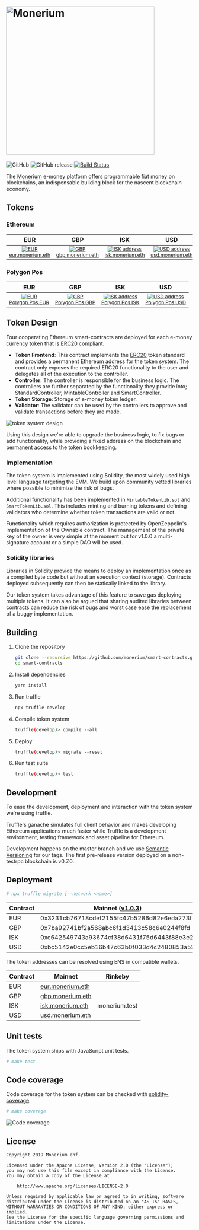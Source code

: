 # <img src="docs/logo.svg" alt="Monerium" width="400px">

![GitHub](https://img.shields.io/github/license/monerium/smart-contracts.svg)
![GitHub release](https://img.shields.io/github/release/monerium/smart-contracts.svg)
[![Build Status](https://github.com/monerium/smart-contracts-private/actions/workflows/tests.yml/badge.svg)](https://github.com/monerium/smart-contracts-private/actions/workflows/tests.yml)

The [Monerium](https://monerium.com) e-money platform offers programmable fiat money on blockchains, an indispensable building block for the nascent blockchain economy.

## Tokens
### Ethereum
| EUR | GBP | ISK | USD |
| :----: | :----: | :----: | :----: |
| <small><a href="https://etherscan.io/token/0x3231cb76718cdef2155fc47b5286d82e6eda273f">![EUR](docs/qr-eth-eur.png)</a><br /><a href="https://app.ens.domains/name/eur.monerium.eth">eur.monerium.eth</a></small> | <small><a href="https://etherscan.io/token/0x7ba92741bf2a568abc6f1d3413c58c6e0244f8fd">![GBP](docs/qr-eth-gbp.png)</a><br /><a href="https://app.ens.domains/name/gbp.monerium.eth">gbp.monerium.eth</a> | <small><a href="https://etherscan.io/token/0xc642549743a93674cf38d6431f75d6443f88e3e2">![ISK address](docs/qr-eth-isk.png)</a><br /><a href="https://app.ens.domains/name/isk.monerium.eth">isk.monerium.eth</a></small> | <small><a href="https://etherscan.io/token/0xbc5142e0cc5eb16b47c63b0f033d4c2480853a52">![USD address](docs/qr-eth-usd.png)</a><br /><a href="https://app.ens.domains/name/usd.monerium.eth">usd.monerium.eth</a></small> |
### Polygon Pos
| EUR | GBP | ISK | USD |
| :----: | :----: | :----: | :----: |
| <small><a href="https://polygonscan.com/token/0x18ec0A6E18E5bc3784fDd3a3634b31245ab704F6">![EUR](docs/QR-POLY-EUR.png)</a><br /><a href="https://polygonscan.com/token/0x18ec0A6E18E5bc3784fDd3a3634b31245ab704F6">Polygon.Pos.EUR</a></small> | <small><a href="https://polygonscan.com/token/0x75792CBDb361d80ba89271a079EfeE62c29FA324">![GBP](docs/QR-POLY-GBP.png)</a><br /><a href="https://polygonscan.com/token/0x75792CBDb361d80ba89271a079EfeE62c29FA324">Polygon.Pos.GBP</a> | <small><a href="https://polygonscan.com/token/0xf1bBf27A9D659D326efBfa5D284EBaeFB803983D">![ISK address](docs/QR-POLY-ISK.png)</a><br /><a href="https://polygonscan.com/token/0xf1bBf27A9D659D326efBfa5D284EBaeFB803983D">Polygon.Pos.ISK</a></small> | <small><a href="https://polygonscan.com/token/0x64E97c1a6535afD4a313eF46F88A64a34250B719">![USD address](docs/QR-POLY-USD.png)</a><br /><a href="https://polygonscan.com/token/0x64E97c1a6535afD4a313eF46F88A64a34250B719">Polygon.Pos.USD</a></small> |


## Token Design

Four cooperating Ethereum smart-contracts are deployed for each e-money currency token that is [ERC20](https://github.com/ethereum/EIPs/issues/20) compliant.

* **Token Frontend**: This contract implements the [ERC20](https://github.com/ethereum/EIPs/issues/20) token standard and provides a permanent Ethereum address for the token system. The contract only exposes the required ERC20 functionality to the user and delegates all of the execution to the controller.
* **Controller**: The controller is responsible for the business logic. The controllers are further separated by the functionality they provide into; StandardController, MintableController and SmartController.
* **Token Storage**: Storage of e-money token ledger.
* **Validator**: The validator can be used by the controllers to approve and validate transactions before they are made.

![token system design](docs/contracts.jpg)

Using this design we're able to upgrade the business logic, to fix bugs or add functionality, while providing a fixed address on the blockchain and permanent access to the token bookkeeping.

### Implementation

The token system is implemented using Solidity, the most widely used high level language targeting the EVM. We build upon community vetted libraries where possible to minimize the risk of bugs.

Additional functionality has been implemented in `MintableTokenLib.sol` and `SmartTokenLib.sol`. This includes minting and burning tokens and defining validators who determine whether token transactions are valid or not.

Functionality which requires authorization is protected by OpenZeppelin's implementation of the Ownable contract. The management of the private key of the owner is very simple at the moment but for v1.0.0 a multi-signature account or a simple DAO will be used.

### Solidity libraries

Libraries in Solidity provide the means to deploy an implementation once as a compiled byte code but without an execution context (storage). Contracts deployed subsequently can then be statically linked to the library.

Our token system takes advantage of this feature to save gas deploying multiple tokens. It can also be argued that sharing audited libraries between contracts can reduce the risk of bugs and worst case ease the replacement of a buggy implementation.

## Building

1. Clone the repository

    ```sh
    git clone --recursive https://github.com/monerium/smart-contracts.git
    cd smart-contracts
    ```

2. Install dependencies

    ```sh
    yarn install
    ```

3. Run truffle

    ```sh
    npx truffle develop
    ```

4. Compile token system

    ```sh
    truffle(develop)> compile --all
    ```

5. Deploy

    ```sh
    truffle(develop)> migrate --reset
    ```

6. Run test suite

    ```sh
    truffle(develop)> test
    ```

## Development

To ease the development, deployment and interaction with the token system we're using truffle.

Truffle's ganache simulates full client behavior and makes developing Ethereum applications much faster while Truffle is a development environment, testing framework and asset pipeline for Ethereum.

Development happens on the master branch and we use [Semantic Versioning](http://semver.org) for our tags. The first pre-release version deployed on a non-testrpc blockchain is v0.7.0.

## Deployment

```sh
# npx truffle migrate [--network <name>]
```

| Contract | Mainnet ([v1.0.3](https://github.com/monerium/smart-contracts/releases/tag/v1.0.3)) | Polygon-Pos ([v1.10.0](https://github.com/monerium/smart-contracts/releases/tag/v1.10.0)) | Ropsten ([v1.0.3](https://github.com/monerium/smart-contracts/releases/tag/v1.0.3)) | Kovan ([v1.0.3](https://github.com/monerium/smart-contracts/releases/tag/v1.0.3)) | Rinkeby ([v1.0.3](https://github.com/monerium/smart-contracts/releases/tag/v1.0.3)) | Mumbai                                                                                                                          |
| -------- | ----------------------------------------------------------------------------------- | ----------------------------------------------------------------------------------------- | ----------------------------------------------------------------------------------- | --------------------------------------------------------------------------------- | ----------------------------------------------------------------------------------- | ------------------------------------------------------------------------------------------------------------------------------- |
| EUR      | 0x3231cb76718cdef2155fc47b5286d82e6eda273f                                          | 0x18ec0A6E18E5bc3784fDd3a3634b31245ab704F6                                                | 0x0ae91c2b9e31e92871129117d908b0963c054048                                          | 0x9b8fd8fcfaa2438d11e7ed77d5afb6c2e1044b37                                        | 0x25c13fc529dc4afe4d488bd1f2ee5e1ec4918e0b                                          | [0xCF487EFd00B70EaC8C28C654356Fb0E387E66D62](https://mumbai.polygonscan.com/address/0xCF487EFd00B70EaC8C28C654356Fb0E387E66D62) |
| GBP      | 0x7ba92741bf2a568abc6f1d3413c58c6e0244f8fd                                          | 0x75792CBDb361d80ba89271a079EfeE62c29FA324                                                | 0xd9979346224e7b147caddf399b56357e20d3e67c                                          | 0xe28884ed5bd43e3f9f1dd733d254c9f5c6f983d2                                        | 0x01df10e345d0364d3a5b8422a66af6305803bd1e                                          | [0x890e629d2728f470811adDc84990de9f5e91bC72](https://mumbai.polygonscan.com/address/0x890e629d2728f470811adDc84990de9f5e91bC72) |
| ISK      | 0xc642549743a93674cf38d6431f75d6443f88e3e2                                          | 0xf1bBf27A9D659D326efBfa5D284EBaeFB803983D                                                | 0x80b02ef56cbbc542f0ce89ad1d2a680244da9a63                                          | 0x39ad1ad871787ba4b3df5b8ac3d81b2c9b7c6290                                        | 0x0c9d7a0d8bf4bc9d15f577bbf650ebc8044a71db                                          | [0x3fC9C5725eE369d6DDf08481ee5B31BA3c8e3D91](https://mumbai.polygonscan.com/address/0x3fC9C5725eE369d6DDf08481ee5B31BA3c8e3D91) |
| USD      | 0xbc5142e0cc5eb16b47c63b0f033d4c2480853a52                                          | 0x64E97c1a6535afD4a313eF46F88A64a34250B719                                                | 0x3781dcdd60e006e33b664dce0d6be934f0a139c8                                          | 0x57724f65b3f914de7820c6f76b2099fa3a90f509                                        | 0x09c0a236e1227500f495cb0731c4af69b49639a5                                          | [0xcCA6b920eebFf5343cCCf386909Ec2D8Ba802bdd](https://mumbai.polygonscan.com/address/0xcCA6b920eebFf5343cCCf386909Ec2D8Ba802bdd) |

The token addresses can be resolved using ENS in compatible wallets.

| Contract | Mainnet                                                               | Rinkeby       |
| -------- | --------------------------------------------------------------------- | ------------- |
| EUR      | [eur.monerium.eth](https://manager.ens.domains/name/eur.monerium.eth) |               |
| GBP      | [gbp.monerium.eth](https://manager.ens.domains/name/gbp.monerium.eth) |               |
| ISK      | [isk.monerium.eth](https://manager.ens.domains/name/isk.monerium.eth) | monerium.test |
| USD      | [usd.monerium.eth](https://manager.ens.domains/name/usd.monerium.eth) |               |

## Unit tests

The token system ships with JavaScript unit tests.

```sh
# make test
```

## Code coverage

Code coverage for the token system can be checked with [solidity-coverage](https://github.com/sc-forks/solidity-coverage).

```sh
# make coverage
```

![Code coverage](docs/code-coverage.png)

## License

```text
Copyright 2019 Monerium ehf.

Licensed under the Apache License, Version 2.0 (the "License");
you may not use this file except in compliance with the License.
You may obtain a copy of the License at

    http://www.apache.org/licenses/LICENSE-2.0

Unless required by applicable law or agreed to in writing, software
distributed under the License is distributed on an "AS IS" BASIS,
WITHOUT WARRANTIES OR CONDITIONS OF ANY KIND, either express or implied.
See the License for the specific language governing permissions and
limitations under the License.
```

